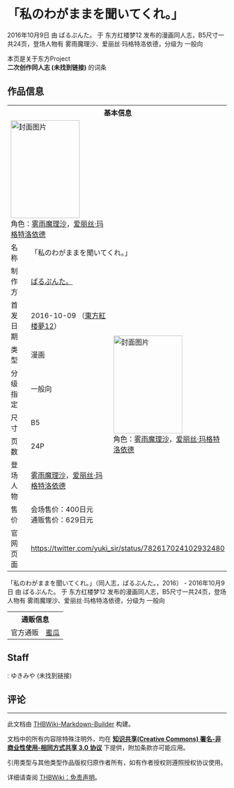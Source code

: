 # 「私のわがままを聞いてくれ。」

<!-- source html: G:\repos\THBWiki-Markdown-Builder\THBWikiMarkdown\Temp\main\7\7c\ns0%3A%E3%80%8C%E7%A7%81%E3%81%AE%E3%82%8F%E3%81%8C%E3%81%BE%E3%81%BE%E3%82%92%E8%81%9E%E3%81%84%E3%81%A6%E3%81%8F%E3%82%8C%E3%80%82%E3%80%8D.html -->

2016年10月9日 由 ぱるぷんた。 于 东方红楼梦12 发布的漫画同人志，B5尺寸一共24页，登场人物有 雾雨魔理沙、爱丽丝·玛格特洛依德，分级为 一般向

本页是关于东方Project  
 **二次创作同人志 (未找到链接)** 的词条
## 作品信息

<table><tbody><tr><th colspan="3">基本信息</th></tr><tr><td class="cover-artwork-mobile" colspan="2"><a href="./文件-「私のわがままを聞いてくれ。」封面.jpg.md" class="image" title="封面图片"><img alt="封面图片" src="https://upload.thwiki.cc/thumb/5/5a/%E3%80%8C%E7%A7%81%E3%81%AE%E3%82%8F%E3%81%8C%E3%81%BE%E3%81%BE%E3%82%92%E8%81%9E%E3%81%84%E3%81%A6%E3%81%8F%E3%82%8C%E3%80%82%E3%80%8D%E5%B0%81%E9%9D%A2.jpg/158px-%E3%80%8C%E7%A7%81%E3%81%AE%E3%82%8F%E3%81%8C%E3%81%BE%E3%81%BE%E3%82%92%E8%81%9E%E3%81%84%E3%81%A6%E3%81%8F%E3%82%8C%E3%80%82%E3%80%8D%E5%B0%81%E9%9D%A2.jpg" decoding="async" loading="lazy" width="158" height="224" srcset="https://upload.thwiki.cc/thumb/5/5a/%E3%80%8C%E7%A7%81%E3%81%AE%E3%82%8F%E3%81%8C%E3%81%BE%E3%81%BE%E3%82%92%E8%81%9E%E3%81%84%E3%81%A6%E3%81%8F%E3%82%8C%E3%80%82%E3%80%8D%E5%B0%81%E9%9D%A2.jpg/237px-%E3%80%8C%E7%A7%81%E3%81%AE%E3%82%8F%E3%81%8C%E3%81%BE%E3%81%BE%E3%82%92%E8%81%9E%E3%81%84%E3%81%A6%E3%81%8F%E3%82%8C%E3%80%82%E3%80%8D%E5%B0%81%E9%9D%A2.jpg 1.5x, https://upload.thwiki.cc/thumb/5/5a/%E3%80%8C%E7%A7%81%E3%81%AE%E3%82%8F%E3%81%8C%E3%81%BE%E3%81%BE%E3%82%92%E8%81%9E%E3%81%84%E3%81%A6%E3%81%8F%E3%82%8C%E3%80%82%E3%80%8D%E5%B0%81%E9%9D%A2.jpg/316px-%E3%80%8C%E7%A7%81%E3%81%AE%E3%82%8F%E3%81%8C%E3%81%BE%E3%81%BE%E3%82%92%E8%81%9E%E3%81%84%E3%81%A6%E3%81%8F%E3%82%8C%E3%80%82%E3%80%8D%E5%B0%81%E9%9D%A2.jpg 2x" data-file-width="609" data-file-height="863"></a><div class="cover-char">角色：<a href="./雾雨魔理沙.md" title="雾雨魔理沙">雾雨魔理沙</a>，<a href="./爱丽丝·玛格特洛依德.md" title="爱丽丝·玛格特洛依德">爱丽丝·玛格特洛依德</a></div></td>
</tr><tr><td class="label">名称</td><td colspan="2"> 「私のわがままを聞いてくれ。」 </td></tr><tr><td class="label">制作方</td><td><a href="./ぱるぷんた。.md" title="ぱるぷんた。">ぱるぷんた。</a></td><td class="cover-artwork" rowspan="8" style="min-width:224px;"><a href="./文件-「私のわがままを聞いてくれ。」封面.jpg.md" class="image" title="封面图片"><img alt="封面图片" src="https://upload.thwiki.cc/thumb/5/5a/%E3%80%8C%E7%A7%81%E3%81%AE%E3%82%8F%E3%81%8C%E3%81%BE%E3%81%BE%E3%82%92%E8%81%9E%E3%81%84%E3%81%A6%E3%81%8F%E3%82%8C%E3%80%82%E3%80%8D%E5%B0%81%E9%9D%A2.jpg/158px-%E3%80%8C%E7%A7%81%E3%81%AE%E3%82%8F%E3%81%8C%E3%81%BE%E3%81%BE%E3%82%92%E8%81%9E%E3%81%84%E3%81%A6%E3%81%8F%E3%82%8C%E3%80%82%E3%80%8D%E5%B0%81%E9%9D%A2.jpg" decoding="async" loading="lazy" width="158" height="224" srcset="https://upload.thwiki.cc/thumb/5/5a/%E3%80%8C%E7%A7%81%E3%81%AE%E3%82%8F%E3%81%8C%E3%81%BE%E3%81%BE%E3%82%92%E8%81%9E%E3%81%84%E3%81%A6%E3%81%8F%E3%82%8C%E3%80%82%E3%80%8D%E5%B0%81%E9%9D%A2.jpg/237px-%E3%80%8C%E7%A7%81%E3%81%AE%E3%82%8F%E3%81%8C%E3%81%BE%E3%81%BE%E3%82%92%E8%81%9E%E3%81%84%E3%81%A6%E3%81%8F%E3%82%8C%E3%80%82%E3%80%8D%E5%B0%81%E9%9D%A2.jpg 1.5x, https://upload.thwiki.cc/thumb/5/5a/%E3%80%8C%E7%A7%81%E3%81%AE%E3%82%8F%E3%81%8C%E3%81%BE%E3%81%BE%E3%82%92%E8%81%9E%E3%81%84%E3%81%A6%E3%81%8F%E3%82%8C%E3%80%82%E3%80%8D%E5%B0%81%E9%9D%A2.jpg/316px-%E3%80%8C%E7%A7%81%E3%81%AE%E3%82%8F%E3%81%8C%E3%81%BE%E3%81%BE%E3%82%92%E8%81%9E%E3%81%84%E3%81%A6%E3%81%8F%E3%82%8C%E3%80%82%E3%80%8D%E5%B0%81%E9%9D%A2.jpg 2x" data-file-width="609" data-file-height="863"></a><div class="cover-char">角色：<a href="./雾雨魔理沙.md" title="雾雨魔理沙">雾雨魔理沙</a>，<a href="./爱丽丝·玛格特洛依德.md" title="爱丽丝·玛格特洛依德">爱丽丝·玛格特洛依德</a></div></td>
</tr><tr><td class="label">首发日期</td><td>2016-10-09&#160;（<a href="/展会作品列表?e=%E4%B8%9C%E6%96%B9%E7%BA%A2%E6%A5%BC%E6%A2%A6%2312">東方紅楼夢12</a>）</td></tr><tr><td class="label">类型</td><td>漫画</td></tr><tr><td class="label">分级指定</td><td>一般向</td></tr><tr><td class="label">尺寸</td><td>B5</td></tr><tr><td class="label">页数</td><td>24P</td></tr><tr><td class="label">登场人物</td><td><a href="./雾雨魔理沙.md" title="雾雨魔理沙">雾雨魔理沙</a>，<a href="./爱丽丝·玛格特洛依德.md" title="爱丽丝·玛格特洛依德">爱丽丝·玛格特洛依德</a></td></tr><tr><td class="label">售价</td><td>会场售价：400日元<br>通贩售价：629日元</td></tr>
<tr><td class="label">官网页面</td><td colspan="2"><a rel="nofollow" class="external free" href="https://twitter.com/yuki_sir/status/782617024102932480">https://twitter.com/yuki_sir/status/782617024102932480</a></td></tr></tbody></table>

「私のわがままを聞いてくれ。」（同人志，ぱるぷんた。，2016） - 2016年10月9日 由 ぱるぷんた。 于 东方红楼梦12 发布的漫画同人志，B5尺寸一共24页，登场人物有 雾雨魔理沙、爱丽丝·玛格特洛依德，分级为 一般向

<table><tbody><tr><th colspan="3">通贩信息</th></tr><tr><td class="label">官方通贩</td><td colspan="2"><a rel="nofollow" class="external text" href="https://www.melonbooks.co.jp/detail/detail.php?product_id=293249">蜜瓜</a></td></tr></tbody></table>


## Staff
: ゆきみや (未找到链接)

## 评论




---

此文档由 [THBWiki-Markdown-Builder](https://github.com/Delsin-Yu/THBWiki-Markdown-Builder) 构建。

文档中的所有内容除特殊注明外，均在 [**知识共享(Creative Commons) 署名-非商业性使用-相同方式共享 3.0 协议**](https://creativecommons.org/licenses/by-sa/3.0/deed.zh-hans) 下提供，附加条款亦可能应用。

引用类型与其他类型作品版权归原作者所有，如有作者授权则遵照授权协议使用。

详细请查阅 [THBWiki：免责声明](https://thbwiki.cc/THBWiki:%E5%85%8D%E8%B4%A3%E5%A3%B0%E6%98%8E)。

